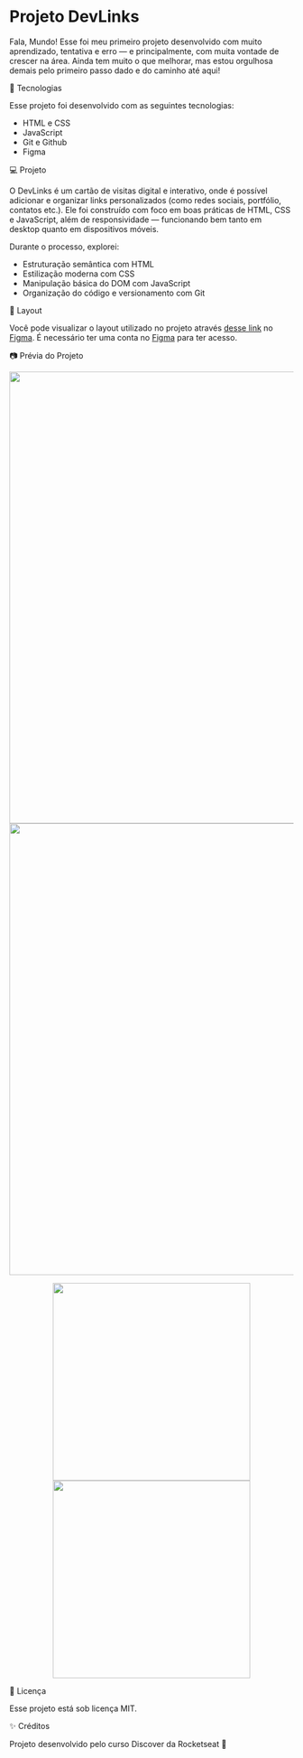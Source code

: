 
<H1>Projeto DevLinks</H1>
<p>Fala, Mundo! Esse foi meu primeiro projeto desenvolvido com muito aprendizado, tentativa e erro — e principalmente, com muita vontade de crescer na área. Ainda tem muito o que melhorar, mas estou orgulhosa demais pelo primeiro passo dado e do caminho até aqui!
</p>

<p>🚀 Tecnologias

Esse projeto foi desenvolvido com as seguintes tecnologias:

- HTML e CSS
- JavaScript
- Git e Github
- Figma

💻 Projeto

O DevLinks é um cartão de visitas digital e interativo, onde é possível adicionar e organizar links personalizados (como redes sociais, portfólio, contatos etc.). Ele foi construído com foco em boas práticas de HTML, CSS e JavaScript, além de responsividade — funcionando bem tanto em desktop quanto em dispositivos móveis.

Durante o processo, explorei:

- Estruturação semântica com HTML
- Estilização moderna com CSS
- Manipulação básica do DOM com JavaScript
- Organização do código e versionamento com Git

🎨 Layout

Você pode visualizar o layout utilizado no projeto através [desse link](https://www.figma.com/design/HF0P1P8Wj0onwgdxeDSS7D/DevLinks-%E2%80%A2-Projeto-Discover--Community-?node-id=10-620&p=f&t=NpGkE2gpdFih1L1I-0) no [Figma](https://www.figma.com/pt-br/?fuid=).
É necessário ter uma conta no [Figma](https://www.figma.com/pt-br/?fuid=) para ter acesso.

📷 Prévia do Projeto

<p align="center">
  <img src="https://github.com/user-attachments/assets/8c6a409e-e35d-412c-8c30-e65732686c7d" width="800">
  <img src="https://github.com/user-attachments/assets/28a6fbb1-0cd9-4605-b7c4-92994d96d141" width="800">
</p>

<p align="center">
  <img src="https://github.com/user-attachments/assets/9652eecc-7586-4acb-b643-2c7e95a3f013" width="350">
  <img src="https://github.com/user-attachments/assets/ad759f9e-1e08-47c0-b04f-64016b536fef" width="350">
</p>

📝 Licença

Esse projeto está sob licença MIT.

✨ Créditos
 
Projeto desenvolvido pelo curso Discover da Rocketseat 💜